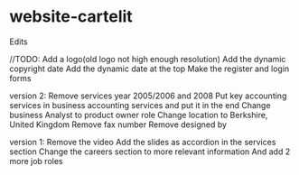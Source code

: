 # website-cartelit

Edits

//TODO:
Add a logo(old logo not high enough resolution)
Add the dynamic copyright date
Add the dynamic date at the top
Make the register and login forms




version 2:
Remove services year 2005/2006 and 2008
Put key accounting services in business accounting services and put it in the end
Change business Analyst to product owner role
Change location to Berkshire, United Kingdom
Remove fax number
Remove designed by



version 1:
Remove the video
Add the slides as accordion in the services section
Change the careers section to more relevant information
And add 2 more job roles

